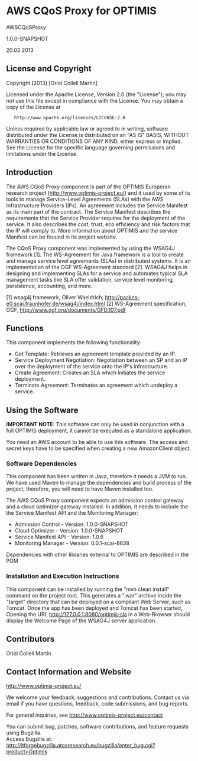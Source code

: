 # AWS CQoS Proxy for OPTIMIS

AWSCQoSProxy

1.0.0-SNAPSHOT

20.02.2013

## License and Copyright

Copyright [2013] [Oriol Collell Martin]

   Licensed under the Apache License, Version 2.0 (the "License");
   you may not use this file except in compliance with the License.
   You may obtain a copy of the License at

       http://www.apache.org/licenses/LICENSE-2.0

   Unless required by applicable law or agreed to in writing, software
   distributed under the License is distributed on an "AS IS" BASIS,
   WITHOUT WARRANTIES OR CONDITIONS OF ANY KIND, either express or implied.
   See the License for the specific language governing permissions and
   limitations under the License.

## Introduction

The AWS CQoS Proxy component is part of the OPTIMIS Europeran research project (http://www.optimis-project.eu/) 
and it used by some of its tools to manage Service-Level Agreements (SLAs) with the AWS Infrastructure Providers (IPs). 
An agreement includes the Service Manifest as its main part of the contract. 
The Service Manifest describes the requirements that the Service Provider requires for the deployment 
of the service. It also describes the cost, trust, eco efficiency and risk factors that the IP will 
comply to. More information about OPTIMIS and the service Manifest can be fouund in its project website.

The CQoS Proxy component was implemented by using the WSAG4J framework [1]. The WS-Agreement for 
Java framework is a tool to create and manage service level agreements (SLAs) in distributed systems. 
It is an implementation of the OGF WS-Agreement standard [2]. WSAG4J helps in designing and 
implementing SLAs for a service and automates typical SLA management tasks like SLA offer validation,
service level monitoring, persistence, accounting, and more.


[1]	wsag4j framework, Oliver Waeldrich, http://packcs-e0.scai.fraunhofer.de/wsag4j/index.html
[2]	WS-Agreement specification, OGF, http://www.ogf.org/documents/GFD.107.pdf

## Functions

This component implements the following functionality:
* Get Template: Retrieves an agreement template provided by an IP.
* Service Deployment Negotiation: Negotiation between an SP and an IP over the deployment of the service onto the IP's infrastructure.
* Create Agreement: Creates an SLA which initiates the service deployment.
* Terminate Agreement: Terminates an agreement which undeploy a service.

## Using the Software
**IMPORTANT NOTE**: This software can only be used in conjunction with a full OPTIMIS deployment, it cannot be executed as a standalone application.

You need an AWS account to be able to use this software. The access and secret keys have to be specified when creating a new AmazonClient object.

### Software Dependencies

This component has been written in Java, therefore it needs a JVM to run. We have used Maven to manage the dependencies and build process of the project,
therefore, you will need to have Maven installed too.

The AWS CQoS Proxy component expects an admission control gateway and a cloud optimizer gateway installed. In addition, it needs to include the 
the Service Manifest API and the Monitoring Manager:

* Admission Control - Version: 1.0.0-SNAPSHOT	
* Cloud Optimizer - Version:	1.0.0-SNAPSHOT	
* Service Manifest API - Version: 1.0.6
* Monitoring Manager - Version: 0.0.1-scai-8638

Dependencies with other libraries external to OPTIMIS are described in the POM


### Installation and Execution Instructions

This component can be installed by running the "mvn clean install" command on the project root. This generates a ".war" archive inside the
"target" directory that can be deployed on a compliant Web Server, such as Tomcat.
Once the app has been deployed and Tomcat has been started, Opening the URL http://127.0.0.1:8080/optimis-sla in a Web-Browser 
should display the Welcome Page of the WSAG4J server application.

## Contributors
Oriol Collell Martin

## Contact Information and Website

http://www.optimis-project.eu/

We welcome your feedback, suggestions and contributions. Contact us
via email if you have questions, feedback, code submissions, 
and bug reports.

For general inquiries, see http://www.optimis-project.eu/contact

You can submit bug, patches, software contributions, and feature 
requests using Bugzilla.  
Access Bugzilla at: 
http://itforgebugzilla.atosresearch.eu/bugzilla/enter_bug.cgi?product=Optimis 
